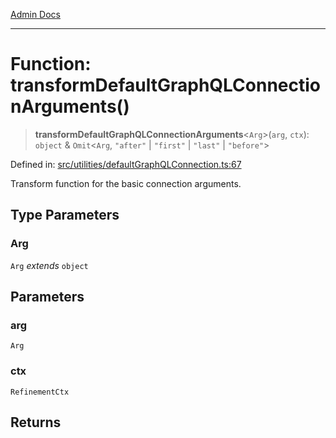 [Admin Docs](/)

***

# Function: transformDefaultGraphQLConnectionArguments()

> **transformDefaultGraphQLConnectionArguments**\<`Arg`\>(`arg`, `ctx`): `object` & `Omit`\<`Arg`, `"after"` \| `"first"` \| `"last"` \| `"before"`\>

Defined in: [src/utilities/defaultGraphQLConnection.ts:67](https://github.com/Sourya07/talawa-api/blob/ead7a48e0174153214ee7311f8b242ee1c1a12ca/src/utilities/defaultGraphQLConnection.ts#L67)

Transform function for the basic connection arguments.

## Type Parameters

### Arg

`Arg` *extends* `object`

## Parameters

### arg

`Arg`

### ctx

`RefinementCtx`

## Returns
